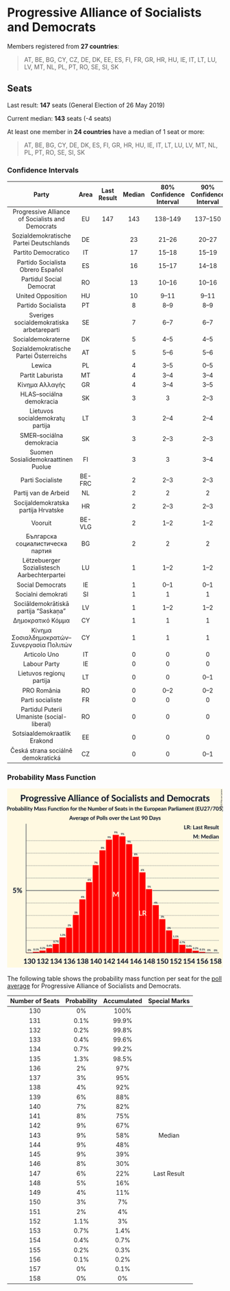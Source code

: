# Progressive Alliance of Socialists and Democrats

Members registered from **27 countries**:

> AT, BE, BG, CY, CZ, DE, DK, EE, ES, FI, FR, GR, HR, HU, IE, IT, LT, LU, LV, MT, NL, PL, PT, RO, SE, SI, SK

## Seats

Last result: **147** seats (General Election of 26 May 2019)

Current median: **143** seats (-4 seats)

At least one member in **24 countries** have a median of 1 seat or more:

> AT, BE, BG, CY, DE, DK, ES, FI, GR, HR, HU, IE, IT, LT, LU, LV, MT, NL, PL, PT, RO, SE, SI, SK

### Confidence Intervals

| Party | Area | Last Result | Median | 80% Confidence Interval | 90% Confidence Interval | 95% Confidence Interval | 99% Confidence Interval |
|:-----:|:----:|:-----------:|:------:|:-----------------------:|:-----------------------:|:-----------------------:|:-----------------------:|
| Progressive Alliance of Socialists and Democrats | EU | 147 | 143 | 138–149 | 137–150 | 135–152 | 133–154 |
| Sozialdemokratische Partei Deutschlands | DE | | 23 | 21–26 | 20–27 | 20–28 | 19–29 |
| Partito Democratico | IT | | 17 | 15–18 | 15–19 | 14–19 | 14–21 |
| Partido Socialista Obrero Español | ES | | 16 | 15–17 | 14–18 | 14–18 | 13–19 |
| Partidul Social Democrat | RO | | 13 | 10–16 | 10–16 | 10–17 | 9–17 |
| United Opposition | HU | | 10 | 9–11 | 9–11 | 9–11 | 8–11 |
| Partido Socialista | PT | | 8 | 8–9 | 8–9 | 8–9 | 7–10 |
| Sveriges socialdemokratiska arbetareparti | SE | | 7 | 6–7 | 6–7 | 6–8 | 6–8 |
| Socialdemokraterne | DK | | 5 | 4–5 | 4–5 | 4–5 | 4–5 |
| Sozialdemokratische Partei Österreichs | AT | | 5 | 5–6 | 5–6 | 4–6 | 4–6 |
| Lewica | PL | | 4 | 3–5 | 0–5 | 0–5 | 0–5 |
| Partit Laburista | MT | | 4 | 3–4 | 3–4 | 3–4 | 3–4 |
| Κίνημα Αλλαγής | GR | | 4 | 3–4 | 3–5 | 3–5 | 2–5 |
| HLAS–sociálna demokracia | SK | | 3 | 3 | 2–3 | 2–4 | 2–4 |
| Lietuvos socialdemokratų partija | LT | | 3 | 2–4 | 2–4 | 2–4 | 2–4 |
| SMER–sociálna demokracia | SK | | 3 | 2–3 | 2–3 | 2–3 | 2–3 |
| Suomen Sosialidemokraattinen Puolue | FI | | 3 | 3 | 3–4 | 3–4 | 3–4 |
| Parti Socialiste | BE-FRC | | 2 | 2–3 | 2–3 | 2–3 | 2–3 |
| Partij van de Arbeid | NL | | 2 | 2 | 2 | 1–3 | 1–3 |
| Socijaldemokratska partija Hrvatske | HR | | 2 | 2–3 | 2–3 | 2–3 | 2–3 |
| Vooruit | BE-VLG | | 2 | 1–2 | 1–2 | 1–2 | 1–2 |
| Българска социалистическа партия | BG | | 2 | 2 | 2 | 2 | 2 |
| Lëtzebuerger Sozialistesch Aarbechterpartei | LU | | 1 | 1–2 | 1–2 | 1–2 | 1–2 |
| Social Democrats | IE | | 1 | 0–1 | 0–1 | 0–2 | 0–2 |
| Socialni demokrati | SI | | 1 | 1 | 1 | 1 | 0–1 |
| Sociāldemokrātiskā partija “Saskaņa” | LV | | 1 | 1–2 | 1–2 | 1–2 | 1–2 |
| Δημοκρατικό Κόμμα | CY | | 1 | 1 | 1 | 1 | 1 |
| Κίνημα Σοσιαλδημοκρατών–Συνεργασία Πολιτών | CY | | 1 | 1 | 1 | 1 | 1 |
| Articolo Uno | IT | | 0 | 0 | 0 | 0 | 0 |
| Labour Party | IE | | 0 | 0 | 0 | 0 | 0 |
| Lietuvos regionų partija | LT | | 0 | 0 | 0–1 | 0–1 | 0–1 |
| PRO România | RO | | 0 | 0–2 | 0–2 | 0–2 | 0–2 |
| Parti socialiste | FR | | 0 | 0 | 0 | 0 | 0 |
| Partidul Puterii Umaniste (social-liberal) | RO | | 0 | 0 | 0 | 0–2 | 0–2 |
| Sotsiaaldemokraatlik Erakond | EE | | 0 | 0 | 0 | 0–1 | 0–1 |
| Česká strana sociálně demokratická | CZ | | 0 | 0 | 0–1 | 0–1 | 0–1 |

### Probability Mass Function

![Graph with seats probability mass function not yet produced](average-2022-02-28-seats-pmf-progressiveallianceofsocialistsanddemocrats.png "Seats Probability Mass Function")

The following table shows the probability mass function per seat for the [poll average](average-2022-02-28.html) for Progressive Alliance of Socialists and Democrats.

| Number of Seats | Probability | Accumulated | Special Marks |
|:---------------:|:-----------:|:-----------:|:-------------:|
| 130 | 0% | 100% |  |
| 131 | 0.1% | 99.9% |  |
| 132 | 0.2% | 99.8% |  |
| 133 | 0.4% | 99.6% |  |
| 134 | 0.7% | 99.2% |  |
| 135 | 1.3% | 98.5% |  |
| 136 | 2% | 97% |  |
| 137 | 3% | 95% |  |
| 138 | 4% | 92% |  |
| 139 | 6% | 88% |  |
| 140 | 7% | 82% |  |
| 141 | 8% | 75% |  |
| 142 | 9% | 67% |  |
| 143 | 9% | 58% | Median |
| 144 | 9% | 48% |  |
| 145 | 9% | 39% |  |
| 146 | 8% | 30% |  |
| 147 | 6% | 22% | Last Result |
| 148 | 5% | 16% |  |
| 149 | 4% | 11% |  |
| 150 | 3% | 7% |  |
| 151 | 2% | 4% |  |
| 152 | 1.1% | 3% |  |
| 153 | 0.7% | 1.4% |  |
| 154 | 0.4% | 0.7% |  |
| 155 | 0.2% | 0.3% |  |
| 156 | 0.1% | 0.2% |  |
| 157 | 0% | 0.1% |  |
| 158 | 0% | 0% |  |


